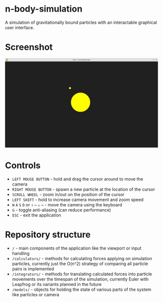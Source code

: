 # n-body-simulation
A simulation of gravitationally bound particles with an interactable graphical user interface.

# Screenshot
![User interface](/images/user_interface.png "User interface")

# Controls
* `LEFT MOUSE BUTTON` - hold and drag the cursor around to move the camera
* `RIGHT MOUSE BUTTON` - spawn a new particle at the location of the cursor
* `SCROLL WHEEL` - zoom in/out on the position of the cursor
* `LEFT SHIFT` - hold to increase camera movement and zoom speed
* `W` `A` `S` `D` or `↑` `←` `↓` `→` - move the camera using the keyboard
* `G` - toggle anti-aliasing (can reduce performance)
* `ESC` - exit the application

# Repository structure
* `/` - main components of the application like the viewport or input handling
* `/calculators/` - methods for calculating forces applying on simulation particles, currently just the O(n^2) strategy of comparing all particle pairs is implemented
* `/integrators/` - methods for translating calculated forces into particle movements over the timespan of the simulation, currently Euler with Leapfrog or its variants planned in the future
* `/models/` - objects for holding the state of various parts of the system like particles or camera 
